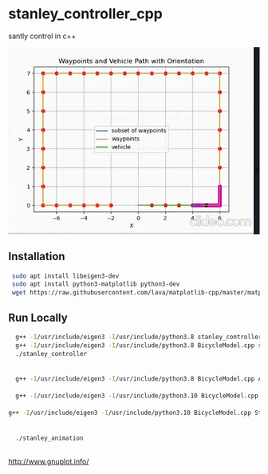 # stanley_controller_cpp
 santly control in c++


![Demo GIF](https://github.com/armando-genis/stanley_controller_cpp/blob/main/images/car_stanley.gif)

## Installation

 ```bash
  sudo apt install libeigen3-dev
  sudo apt install python3-matplotlib python3-dev
  wget https://raw.githubusercontent.com/lava/matplotlib-cpp/master/matplotlibcpp.h
```

## Run Locally

```bash
  g++ -I/usr/include/eigen3 -I/usr/include/python3.8 stanley_controller.cpp -o stanley_controller -lpython3.8
  g++ -I/usr/include/eigen3 -I/usr/include/python3.8 BicycleModel.cpp stanley_controller.cpp -o stanley_controller -lpython3.8
  ./stanley_controller


  g++ -I/usr/include/eigen3 -I/usr/include/python3.8 BicycleModel.cpp Animation.cpp Linear_Interpolation.cpp -o stanley_animation -lpython3.8
  
  g++ -I/usr/include/eigen3 -I/usr/include/python3.10 BicycleModel.cpp Animation.cpp Linear_Interpolation.cpp -o stanley_animation -lpython3.10

g++ -I/usr/include/eigen3 -I/usr/include/python3.10 BicycleModel.cpp StanleyController.cpp Animation.cpp Linear_Interpolation.cpp -o stanley_animation -lpython3.10


  ./stanley_animation



```


http://www.gnuplot.info/
